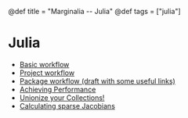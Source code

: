 @def title = "Marginalia -- Julia"
@def tags = ["julia"]

# Julia

- [Basic workflow](basic-workflow)
- [Project workflow](project-workflow)
- [Package workflow (draft with some useful links)](package-workflow)
- [Achieving Performance](achieving-performance)
- [Unionize your Collections!](unionize)
- [Calculating sparse Jacobians](sparsejac)

